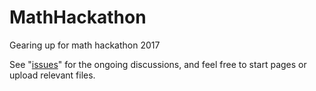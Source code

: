 # MathHackathon
Gearing up for math hackathon 2017


See "[issues](/issues)" for the ongoing discussions, and feel free to start pages or upload relevant files. 
